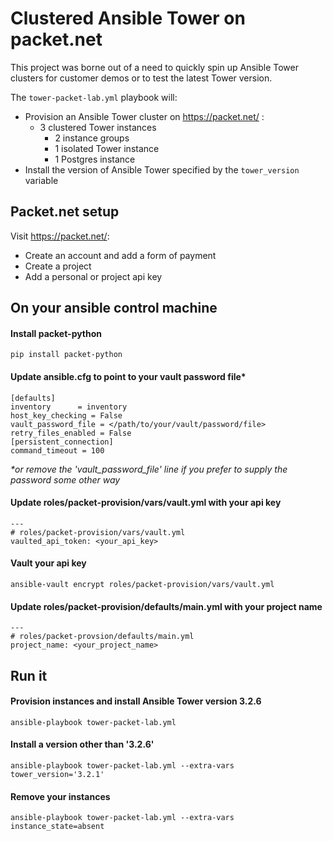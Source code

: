 # Clustered Ansible Tower on packet.net
This project was borne out of a need to quickly spin up Ansible Tower clusters for customer demos or to test the latest Tower version.

The `tower-packet-lab.yml` playbook will:
- Provision an Ansible Tower cluster on https://packet.net/ :
  - 3 clustered Tower instances
    - 2 instance groups
    - 1 isolated Tower instance
    - 1 Postgres instance
 - Install the version of Ansible Tower specified by the `tower_version` variable

## Packet.net setup
  Visit https://packet.net/:
  - Create an account and add a form of payment
  - Create a project
   - Add a personal or project api key


##  On your ansible control machine
#### Install packet-python
```pip install packet-python```

#### Update ansible.cfg to point to your vault password file*
```
[defaults]
inventory      = inventory
host_key_checking = False
vault_password_file = </path/to/your/vault/password/file>
retry_files_enabled = False
[persistent_connection]
command_timeout = 100
```
_*or remove the 'vault_password_file' line if you prefer to supply the password some other way_

#### Update roles/packet-provision/vars/vault.yml with your api key
```
---
# roles/packet-provision/vars/vault.yml
vaulted_api_token: <your_api_key>
```

#### Vault your api key
```ansible-vault encrypt roles/packet-provision/vars/vault.yml```

#### Update roles/packet-provision/defaults/main.yml with your project name
```
---
# roles/packet-provsion/defaults/main.yml
project_name: <your_project_name>
```

## Run it
#### Provision instances and install Ansible Tower version 3.2.6
```ansible-playbook tower-packet-lab.yml```


#### Install a version other than '3.2.6'
```ansible-playbook tower-packet-lab.yml --extra-vars tower_version='3.2.1'```

#### Remove your instances
```ansible-playbook tower-packet-lab.yml --extra-vars instance_state=absent```
